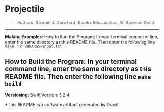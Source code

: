 # Projectile 
> Authors:  Samuel J. Crawford, Brooks MacLachlan, W. Spencer Smith
------------------------------------------------------------
**Making Examples:** 
 How to Run the Program:
In your terminal command line, enter the same directory as this README file. Then enter the following line
`make run RUNARGS=input.txt`

How to Build the Program:
In your terminal command line, enter the same directory as this README file. Then enter the following line
`make build`
------------------------------------------------------------
**Versioning:** 
 Swift Version: 5.2.4


*This README is a software artifact generated by Drasil.
